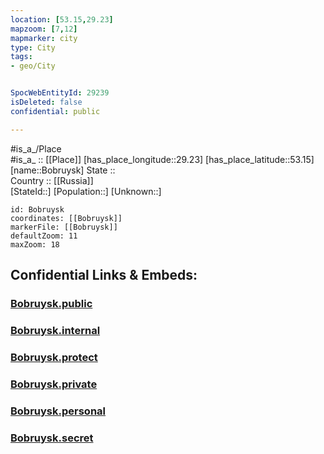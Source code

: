 ```yaml
---
location: [53.15,29.23] 
mapzoom: [7,12] 
mapmarker: city 
type: City
tags:
- geo/City


SpocWebEntityId: 29239
isDeleted: false
confidential: public

---
```

#is_a_/Place  
#is_a_ :: [[Place]] 
[has_place_longitude::29.23] 
[has_place_latitude::53.15] 
[name::Bobruysk] 
State ::  
Country :: [[Russia]]  
[StateId::] 
[Population::] 
[Unknown::] 


```leaflet
id: Bobruysk
coordinates: [[Bobruysk]] 
markerFile: [[Bobruysk]] 
defaultZoom: 11 
maxZoom: 18
```


## Confidential Links & Embeds: 

### [Bobruysk.public](/_public/\Earth\Continent\Europe\Europe~East\Belarus\Oblasts~Belarus\Mogilev\CityBobruysk.public.md) 

### [Bobruysk.internal](/_internal/\Earth\Continent\Europe\Europe~East\Belarus\Oblasts~Belarus\Mogilev\CityBobruysk.internal.md) 

### [Bobruysk.protect](/_protect/\Earth\Continent\Europe\Europe~East\Belarus\Oblasts~Belarus\Mogilev\CityBobruysk.protect.md) 

### [Bobruysk.private](/_private/\Earth\Continent\Europe\Europe~East\Belarus\Oblasts~Belarus\Mogilev\CityBobruysk.private.md) 

### [Bobruysk.personal](/_personal/\Earth\Continent\Europe\Europe~East\Belarus\Oblasts~Belarus\Mogilev\CityBobruysk.personal.md) 

### [Bobruysk.secret](/_secret/\Earth\Continent\Europe\Europe~East\Belarus\Oblasts~Belarus\Mogilev\CityBobruysk.secret.md)

